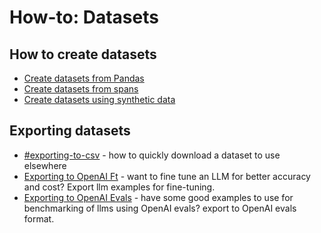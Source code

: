 # How-to: Datasets

## How to create datasets

* [Create datasets from Pandas](creating-datasets.md#create-datasets-from-pandas)
* [Create datasets from spans](creating-datasets.md#from-spans)
* [Create datasets using synthetic data](creating-datasets.md#syntetic-data)

## Exporting datasets

* [#exporting-to-csv](exporting-datasets.md#exporting-to-csv "mention") - how to quickly download a dataset to use elsewhere
* [Exporting to OpenAI Ft](exporting-datasets.md#exporting-for-fine-tuning) -  want to fine tune an LLM for better accuracy and cost? Export llm examples for fine-tuning.
* [Exporting to OpenAI Evals](exporting-datasets.md#exporting-openai-evals) - have some good examples to use for benchmarking of llms using OpenAI evals? export to OpenAI evals format.
